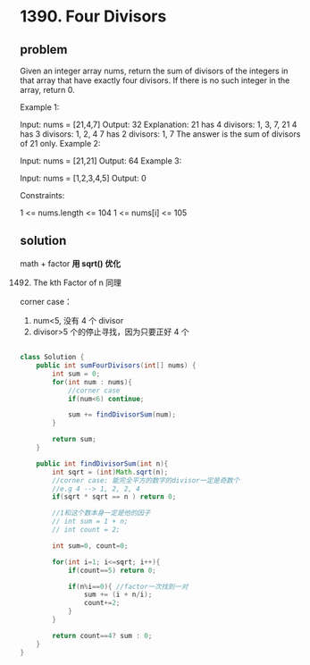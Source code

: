 # 1390. Four Divisors

## problem

Given an integer array nums, return the sum of divisors of the integers in that array that have exactly four divisors. If there is no such integer in the array, return 0.

Example 1:

Input: nums = [21,4,7]
Output: 32
Explanation:
21 has 4 divisors: 1, 3, 7, 21
4 has 3 divisors: 1, 2, 4
7 has 2 divisors: 1, 7
The answer is the sum of divisors of 21 only.
Example 2:

Input: nums = [21,21]
Output: 64
Example 3:

Input: nums = [1,2,3,4,5]
Output: 0

Constraints:

1 <= nums.length <= 104
1 <= nums[i] <= 105

## solution

math + factor
**用 sqrt() 优化**

1492. The kth Factor of n 同理

corner case：

1. num<5, 没有 4 个 divisor
2. divisor>5 个的停止寻找，因为只要正好 4 个

##

```java
class Solution {
    public int sumFourDivisors(int[] nums) {
        int sum = 0;
        for(int num : nums){
            //corner case
            if(num<6) continue;

            sum += findDivisorSum(num);
        }

        return sum;
    }

    public int findDivisorSum(int n){
        int sqrt = (int)Math.sqrt(n);
        //corner case: 能完全平方的数字的divisor一定是奇数个
        //e.g 4 --> 1, 2, 2, 4
        if(sqrt * sqrt == n ) return 0;

        //1和这个数本身一定是他的因子
        // int sum = 1 + n;
        // int count = 2;

        int sum=0, count=0;

        for(int i=1; i<=sqrt; i++){
            if(count==5) return 0;

            if(n%i==0){ //factor一次找到一对
                sum += (i + n/i);
                count+=2;
            }
        }

        return count==4? sum : 0;
    }
}
```
